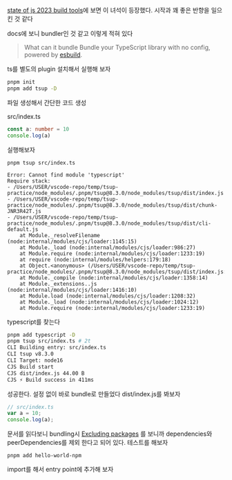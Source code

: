 [state of js 2023 build tools](https://2023.stateofjs.com/en-US/libraries/build_tools/)에 보면 이 녀석이 등장했다. 시작과 꽤 좋은 반향을 일으킨 것 같다

docs에 보니 bundler인 것 같고 이렇게 적혀 있다

> What can it bundle
> Bundle your TypeScript library with no config, powered by [esbuild](https://github.com/evanw/esbuild).

ts를 별도의 plugin
설치해서 실행해 보자

```zsh
pnpm init
pnpm add tsup -D
```

파일 생성해서 간단한 코드 생성

src/index.ts
```ts
const a: number = 10
console.log(a)
```

실행해보자
```
pnpm tsup src/index.ts

Error: Cannot find module 'typescript'
Require stack:
- /Users/USER/vscode-repo/temp/tsup-practice/node_modules/.pnpm/tsup@8.3.0/node_modules/tsup/dist/index.js
- /Users/USER/vscode-repo/temp/tsup-practice/node_modules/.pnpm/tsup@8.3.0/node_modules/tsup/dist/chunk-JNR3R42T.js
- /Users/USER/vscode-repo/temp/tsup-practice/node_modules/.pnpm/tsup@8.3.0/node_modules/tsup/dist/cli-default.js
    at Module._resolveFilename (node:internal/modules/cjs/loader:1145:15)
    at Module._load (node:internal/modules/cjs/loader:986:27)
    at Module.require (node:internal/modules/cjs/loader:1233:19)
    at require (node:internal/modules/helpers:179:18)
    at Object.<anonymous> (/Users/USER/vscode-repo/temp/tsup-practice/node_modules/.pnpm/tsup@8.3.0/node_modules/tsup/dist/index.js:1021:19)
    at Module._compile (node:internal/modules/cjs/loader:1358:14)
    at Module._extensions..js (node:internal/modules/cjs/loader:1416:10)
    at Module.load (node:internal/modules/cjs/loader:1208:32)
    at Module._load (node:internal/modules/cjs/loader:1024:12)
    at Module.require (node:internal/modules/cjs/loader:1233:19)
```

typescript를 찾는다

```zsh
pnpm add typescript -D
pnpm tsup src/index.ts # 2t
CLI Building entry: src/index.ts
CLI tsup v8.3.0
CLI Target: node16
CJS Build start
CJS dist/index.js 44.00 B
CJS ⚡️ Build success in 411ms
```

성공한다. 설정 없이 바로 bundle로 만들었다
dist/index.js를 봐보자

```js
// src/index.ts
var a = 10;
console.log(a);
```

문서를 읽다보니 bundling시 [Excluding packages](https://github.com/egoist/tsup/tree/main/docs#excluding-packages) 를 보니까 dependencies와 peerDependencies를 제외 한다고 되어 있다. 테스트를 해보자

```
pnpm add hello-world-npm
```

import를 해서 entry point에 추가해 보자

```
```